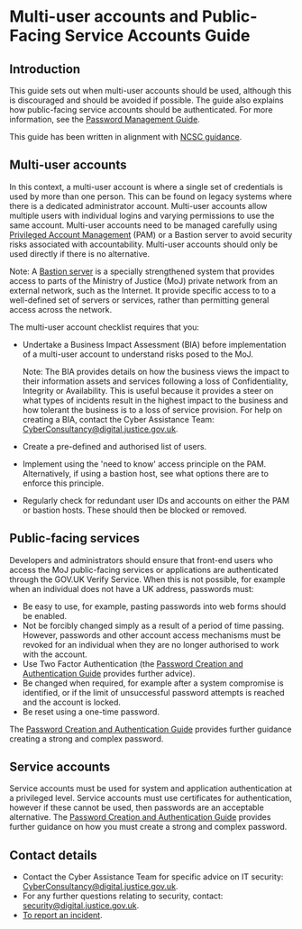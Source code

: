 # Multi-user accounts and Public-Facing Service Accounts Guide

## Introduction

This guide sets out when multi-user accounts should be used, although this is discouraged and should be avoided if possible. The guide also explains how public-facing service accounts should be authenticated. For more information, see the [Password Management Guide](password-management-guide.md).

This guide has been written in alignment with [NCSC guidance](https://www.ncsc.gov.uk/collection/passwords/updating-your-approach).

## Multi-user accounts

In this context, a multi-user account is where a single set of credentials is used by more than one person. This can be found on legacy systems where there is a dedicated administrator account. Multi-user accounts allow multiple users with individual logins and varying permissions to use the same account. Multi-user accounts need to be managed carefully using [Privileged Account Management](privileged-account-management-guide.md) \(PAM\) or a Bastion server to avoid security risks associated with accountability. Multi-user accounts should only be used directly if there is no alternative.

Note: A [Bastion server](https://en.wikipedia.org/wiki/Bastion_host) is a specially strengthened system that provides access to parts of the Ministry of Justice \(MoJ\) private network from an external network, such as the Internet. It provide specific access to to a well-defined set of servers or services, rather than permitting general access across the network.

The multi-user account checklist requires that you:

-   Undertake a Business Impact Assessment \(BIA\) before implementation of a multi-user account to understand risks posed to the MoJ.

    Note: The BIA provides details on how the business views the impact to their information assets and services following a loss of Confidentiality, Integrity or Availability. This is useful because it provides a steer on what types of incidents result in the highest impact to the business and how tolerant the business is to a loss of service provision. For help on creating a BIA, contact the Cyber Assistance Team: [CyberConsultancy@digital.justice.gov.uk](mailto:CyberConsultancy@digital.justice.gov.uk).

-   Create a pre-defined and authorised list of users.
-   Implement using the 'need to know' access principle on the PAM. Alternatively, if using a bastion host, see what options there are to enforce this principle.
-   Regularly check for redundant user IDs and accounts on either the PAM or bastion hosts. These should then be blocked or removed.

## Public-facing services

Developers and administrators should ensure that front-end users who access the MoJ public-facing services or applications are authenticated through the GOV.UK Verify Service. When this is not possible, for example when an individual does not have a UK address, passwords must:

-   Be easy to use, for example, pasting passwords into web forms should be enabled.
-   Not be forcibly changed simply as a result of a period of time passing. However, passwords and other account access mechanisms must be revoked for an individual when they are no longer authorised to work with the account.
-   Use Two Factor Authentication \(the [Password Creation and Authentication Guide](password-creation-and-authentication-guide.md) provides further advice\).
-   Be changed when required, for example after a system compromise is identified, or if the limit of unsuccessful password attempts is reached and the account is locked.
-   Be reset using a one-time password.

The [Password Creation and Authentication Guide](password-creation-and-authentication-guide.md) provides further guidance creating a strong and complex password.

## Service accounts

Service accounts must be used for system and application authentication at a privileged level. Service accounts must use certificates for authentication, however if these cannot be used, then passwords are an acceptable alternative. The [Password Creation and Authentication Guide](password-creation-and-authentication-guide.md) provides further guidance on how you must create a strong and complex password.

## Contact details

-   Contact the Cyber Assistance Team for specific advice on IT security: [CyberConsultancy@digital.justice.gov.uk](mailto:CyberConsultancy@digital.justice.gov.uk).
-   For any further questions relating to security, contact: [security@digital.justice.gov.uk](mailto:security@digital.justice.gov.uk).
-   [To report an incident](reporting-an-incident.md).

